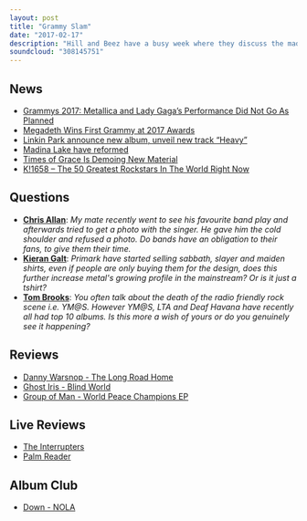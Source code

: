 ```yaml
---
layout: post
title: "Grammy Slam"
date: "2017-02-17"
description: "Hill and Beez have a busy week where they discuss the madness surrounding Metallica & Lady Gaga and Megadeth at this year's Grammy, THAT new Linkin Park song, the new albums from Danny Worsnop, Ghost Iris and Group Of Man, live shows from The Interrupters and Palm Reader and finish off with Down's seminal debut album, NOLA, as our Album Club."
soundcloud: "308145751"
---
```


## News

- [Grammys 2017: Metallica and Lady Gaga’s Performance Did Not Go As Planned](http://www.spin.com/2017/02/grammys-2017-lady-gaga-metallica-video/)
- [Megadeth Wins First Grammy at 2017 Awards](http://www.billboard.com/articles/news/grammys/7686253/megadeth-2017-grammys-first-win)
- [Linkin Park announce new album, unveil new track “Heavy”](https://www.altpress.com/news/entry/linkin_park_announce_new_album_unveil_title_track_heavylisten)
- [Madina Lake have reformed](http://www.rocksound.tv/news/read/madina-lake-have-reformed)
- [Times of Grace Is Demoing New Material](http://www.metalinjection.net/latest-news/times-of-grace-killswitch-engage-is-demoing-new-material)
- [K!1658 – The 50 Greatest Rockstars In The World Right Now](http://www.kerrang.com/47355/k1658-50-greatest-rockstars-world-right-now/)


## Questions

- **[Chris Allan](https://www.facebook.com/thatsnotmetalpodcast/posts/2053530044873529?comment_id=2053549071538293&comment_tracking=%7B%22tn%22%3A%22R9%22%7D)**: *My mate recently went to see his favourite band play and afterwards tried to get a photo with the singer. He gave him the cold shoulder and refused a photo. Do bands have an obligation to their fans, to give them their time.*
- **[Kieran Galt](https://www.facebook.com/thatsnotmetalpodcast/posts/2053530044873529?comment_id=2053536448206222&comment_tracking=%7B%22tn%22%3A%22R9%22%7D)**: *Primark have started selling sabbath, slayer and maiden shirts, even if people are only buying them for the design, does this further increase metal's growing profile in the mainstream? Or is it just a tshirt?*
- **[Tom Brooks](https://www.facebook.com/thatsnotmetalpodcast/posts/2053530044873529?comment_id=2053624698197397&comment_tracking=%7B%22tn%22%3A%22R9%22%7D)**: *You often talk about the death of the radio friendly rock scene i.e. YM@S. However YM@S, LTA and Deaf Havana have recently all had top 10 albums. Is this more a wish of yours or do you genuinely see it happening?*


## Reviews

- [Danny Warsnop - The Long Road Home](https://itunes.apple.com/gb/album/the-long-road-home/id1170222052)
- [Ghost Iris - Blind World](https://itunes.apple.com/gb/album/blind-world/id1186868296)
- [Group of Man - World Peace Champions EP](https://itunes.apple.com/gb/album/world-peace-champions-ep/id1182024663)


## Live Reviews

- [The Interrupters](http://www.hell-cat.com/artists/artist/232/The_Interrupters)
- [Palm Reader](https://en-gb.facebook.com/wearepalmreader/)


## Album Club

- [Down - NOLA](https://itunes.apple.com/gb/album/nola/id299793030)
